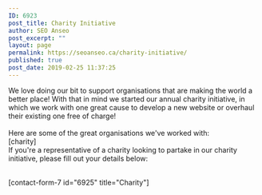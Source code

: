 ```yaml
---
ID: 6923
post_title: Charity Initiative
author: SEO Anseo
post_excerpt: ""
layout: page
permalink: https://seoanseo.ca/charity-initiative/
published: true
post_date: 2019-02-25 11:37:25
---
```

<!-- wp:html -->
<p>We love doing our bit to support organisations that are making the world a better place! With that in mind we started our annual charity initiative, in which we work with one great cause to develop a new website or overhaul their existing one free of charge!<br><br>Here are some of the great organisations we've worked with:<br>[charity]<br>​If you're a representative of a charity looking to partake in our charity initiative, please fill out your details below:
<br>&nbsp;
<div class="text-align-center">[contact-form-7 id="6925" title="Charity"]</div></p>
<!-- /wp:html -->